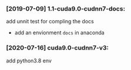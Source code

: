 ### [2019-07-09] 1.1-cuda9.0-cudnn7-docs:
add unnit test for compling the docs
  - add an envionment `docs` in anaconda 

### [2020-07-16] cuda9.0-cudnn7-v3:
add python3.8 env
